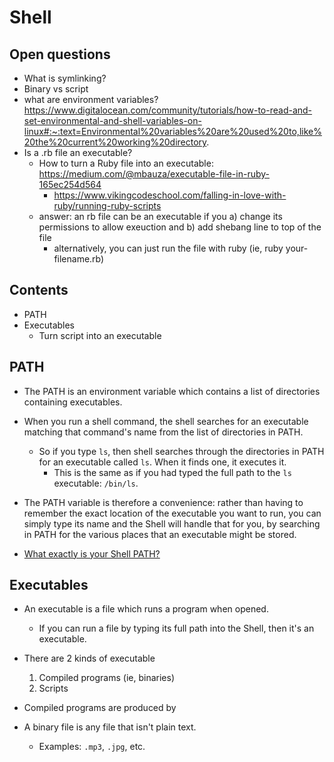 # Shell

## Open questions
- What is symlinking?
- Binary vs script
- what are environment variables?
  https://www.digitalocean.com/community/tutorials/how-to-read-and-set-environmental-and-shell-variables-on-linux#:~:text=Environmental%20variables%20are%20used%20to,like%20the%20current%20working%20directory.
- Is a .rb file an executable?
  - How to turn a Ruby file into an executable: https://medium.com/@mbauza/executable-file-in-ruby-165ec254d564
    - https://www.vikingcodeschool.com/falling-in-love-with-ruby/running-ruby-scripts
  - answer: an rb file can be an executable if you a) change its permissions to allow exeuction and b) add shebang line to top of the file
    - alternatively, you can just run the file with ruby (ie, ruby your-filename.rb)

## Contents
- PATH
- Executables
  - Turn script into an executable

## PATH
- The PATH is an environment variable which contains a list of directories containing executables.
- When you run a shell command, the shell searches for an executable matching that command's name from the list of directories in PATH.
  - So if you type `ls`, then shell searches through the directories in PATH for an executable called `ls`. When it finds one, it executes it. 
    - This is the same as if you had typed the full path to the `ls` executable: `/bin/ls`.
- The PATH variable is therefore a convenience: rather than having to remember the exact location of the executable you want to run, you can simply type its name and the Shell will handle that for you, by searching in PATH for the various places that an executable might be stored.

- [What exactly is your Shell PATH?](https://medium.com/@jalendport/what-exactly-is-your-shell-path-2f076f02deb4)


## Executables
- An executable is a file which runs a program when opened.
  - If you can run a file by typing its full path into the Shell, then it's an executable.
- There are 2 kinds of executable
  1. Compiled programs (ie, binaries)
  2. Scripts
- Compiled programs are produced by 

- A binary file is any file that isn't plain text.
  - Examples: `.mp3`, `.jpg`, etc.
